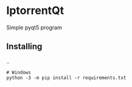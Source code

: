 # IptorrentQt
Simple pyqt5 program

Installing
----------
..

    # Windows
    python -3 -m pip install -r requirements.txt
